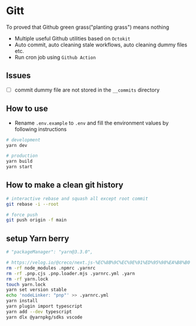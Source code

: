 # Gitt

To proved that Github green grass("planting grass") means nothing

- Multiple useful Github utilities based on `Octokit`
- Auto commit, auto cleaning stale workflows, auto cleaning dummy files etc.
- Run cron job using `Github Action`

## Issues

- [ ] commit dummy file are not stored in the `__commits` directory

## How to use

- Rename `.env.example` to `.env` and fill the environment values by following instructions

```sh
# development
yarn dev

# production
yarn build
yarn start
```

## How to make a clean git history

```sh
# interactive rebase and squash all except root commit
git rebase -i --root

# force push
git push origin -f main
```

## setup Yarn berry

```sh
# "packageManager": "yarn@3.3.0",

# https://velog.io/@creco/next.js-%EC%8B%9C%EC%9E%91%ED%95%98%EA%B8%B0
rm -rf node_modules .npmrc .yarnrc
rm -rf .pnp.cjs .pnp.loader.mjs .yarnrc.yml .yarn
rm -rf yarn.lock
touch yarn.lock
yarn set version stable
echo 'nodeLinker: "pnp"' >> .yarnrc.yml
yarn install
yarn plugin import typescript
yarn add --dev typescript
yarn dlx @yarnpkg/sdks vscode
```
